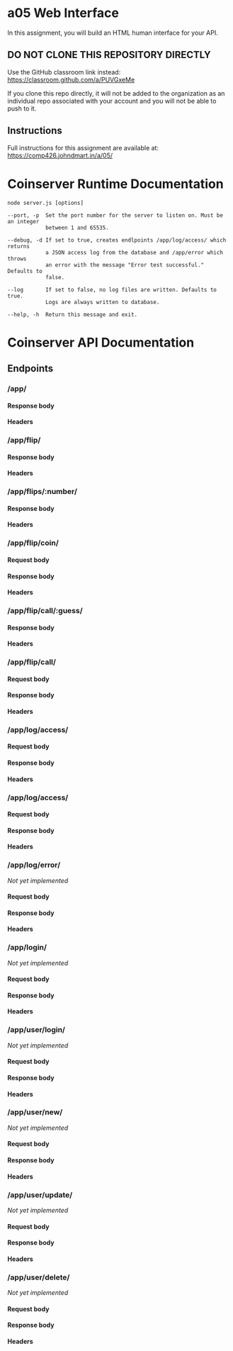 # a05 Web Interface

In this assignment, you will build an HTML human interface for your API.

## DO NOT CLONE THIS REPOSITORY DIRECTLY

Use the GitHub classroom link instead: https://classroom.github.com/a/PUVGxeMe

If you clone this repo directly, it will not be added to the organization as an individual repo associated with your account and you will not be able to push to it.

## Instructions

Full instructions for this assignment are available at: https://comp426.johndmart.in/a/05/

# Coinserver Runtime Documentation
```
node server.js [options]

--port, -p	Set the port number for the server to listen on. Must be an integer
            between 1 and 65535.

--debug, -d If set to true, creates endlpoints /app/log/access/ which returns
            a JSON access log from the database and /app/error which throws 
            an error with the message "Error test successful." Defaults to 
            false.

--log		If set to false, no log files are written. Defaults to true.
            Logs are always written to database.

--help, -h	Return this message and exit.
```

# Coinserver API Documentation

## Endpoints

### /app/

#### Response body



#### Headers

### /app/flip/

#### Response body

#### Headers

### /app/flips/:number/

#### Response body

#### Headers

### /app/flip/coin/

#### Request body

#### Response body

#### Headers

### /app/flip/call/:guess/

#### Response body

#### Headers

### /app/flip/call/

#### Request body

#### Response body

#### Headers

### /app/log/access/

#### Request body

#### Response body

#### Headers

### /app/log/access/

#### Request body

#### Response body

#### Headers

### /app/log/error/

_Not yet implemented_

#### Request body

#### Response body

#### Headers

### /app/login/

_Not yet implemented_

#### Request body

#### Response body

#### Headers

### /app/user/login/

_Not yet implemented_

#### Request body

#### Response body

#### Headers

### /app/user/new/

_Not yet implemented_

#### Request body

#### Response body

#### Headers

### /app/user/update/

_Not yet implemented_

#### Request body

#### Response body

#### Headers

### /app/user/delete/

_Not yet implemented_

#### Request body

#### Response body

#### Headers
